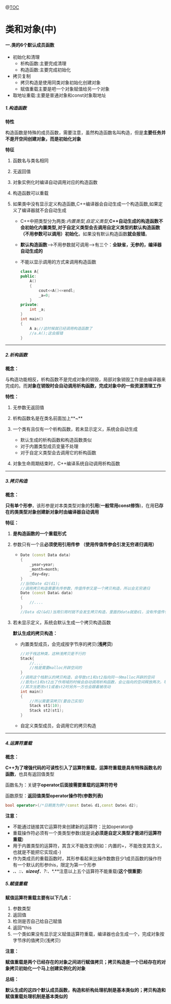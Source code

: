 @[TOC](目录)

# 类和对象(中)

#### 一.类的6个默认成员函数

* 初始化和清理
  * 析构函数:主要完成清理
  * 构造函数:主要完成初始化
* 拷贝复制
  * 拷贝构造是使用同类对象初始化创建对象
  * 赋值重载主要是吧一个对象赋值给另一个对象
* 取地址重载:主要是普通对象和const对象取地址

##### 1.构造函数

**特性**

构造函数是特殊的成员函数，需要注意，虽然构造函数名叫构造，但是**主要任务并不是开空间创建对象，而是初始化对象**

**特征**

1. 函数名与类名相同

2. 无返回值

3. 对象实例化时编译自动调用对应的构造函数

4. 构造函数可以重载

5. 如果类中没有显示定义构造函数,C++编译器会自动生成一个构造函数,如果定义了编译器就不会自动生成
   * C++中把类型分为两类:*内置类型,自定义类型*,**C++自动生成的构造函数不会初始化内置类型,对于自定义类型会去调用自定义类型的默认构造函数（不用参数可以调用）初始化**，如果没有默认构造函数**就会报错**。
   
   * **默认构造函数**-->不用参数就可调用-->有三个：**全缺省，无参的，编译器自动生成的**
   
   * 不能以显示调用的方式来调用构造函数
   
     ```c++
     class A{
     public:
         A()
         {
             cout<<A()<<endl;
             _a=0;
         }
     private:
         int _a;
     }
     int main()
     {
         A a;//这时候就已经调用构造函数了
         //a.A();这会报错
     }
     ```

---

##### 2.析构函数

**概念：**

与构造功能相反，析构函数不是完成对象的销毁，局部对象销毁工作是由编译器来完成的。而**对象在销毁时会自动调用析构函数，完成对象中的一些资源清理工作**

**特性：**

1. 无参数无返回值
2. 析构函数名是在类名前面加上**~**
3. 一个类有且仅有一个析构函数，若未显示定义，系统会自动生成
   * 默认生成的析构函数和构造函数类似
   * 对于内置类型成员变量不处理
   * 对于自定义类型会去调用它的析构函数

4. 对象生命周期结束时，C++编译系统自动调用析构函数

---

##### 3.拷贝构造

**概念：**

**只有单个形参**，该形参是对本类类型对象的**引用**(**一般常用const修饰**)，在用**已存在的类类型对象创建新对象时由编译器自动调用**

**特征：**

1. **是构造函数的一个重载形式**

2. 参数只有一个且**必须使用引用传参** **（使用传值传参会引发无穷递归调用）**

   * ```c++
     Date (const Data data)
     {
         _year=year;
         _month=month;
         _day=day;
     }
     //当你Date d2(d1);
     //调用拷贝构造需要先传参数，传值传参又是一个拷贝构造，所以会无穷递归
     Date (const Data& data)
     {
         //....
     }
     //Data d2(&d1)当用引用时就不会发生拷贝构造，里面的data就是d1，没有传值传参那就不会再发生拷贝构造
     ```

3. 若未显示定义，系统会默认生成一个拷贝构造函数

   **默认生成的拷贝构造：**

   * 内置类型成员，会完成按字节序的拷贝(**浅拷贝**)

     ```c++
     //对于栈这种类，这种浅拷贝是不行的
     Stack{
         //....
         //栈是需要malloc开辟空间的
     }
     //调用这个栈默认的拷贝构造，会导致st1和st2指向同一块malloc开辟的空间
     //首先st1和st2出了作用域的时候会自动调用析构函数，会让指向的空间释放两次，导致程序崩溃
     //其次当更改st1或者st2时另外一方也会跟着被改动
     int main()
     {
         //所以需要深拷贝(要自己实现)
         Stack st1(10);
         Stack st2(st1);
     }
     ```

   * 自定义类型成员，会调用它的拷贝构造

---

##### 4.运算符重载

**概念：**

**C++为了增强代码的可读性引入了运算符重载，运算符重载是具有特殊函数名的函数**，也具有返回值类型

函数名为：关键字**operator后面接需要重载的运算符符号**

函数原型：**返回值类型operator操作符(参数列表)**

```c++
bool operator>(/*日期类为例*/const Date& d1,const Date& d2);
```

**注意：**

* 不能通过链接其它运算符来创建新的运算符：比如operator@
* 重载操作符必须有一个类类型参数(就是说**必须是自定义类型才能进行运算符重载**)
* 用于内置类型的运算符，其含义不能改变(例如：内置的+，不能改变其含义，也就是不能把它实现成-)
* 作为类成员的重载函数时，其形参看起来比操作数数目少1成员函数的操作符有一个默认的形参this，限定为第一个形参
* **.***、**::**、**sizeof**、**?:**、**.**注意以上五个运算符不能重载(**这个很重要**)

##### 5.赋值重载

**赋值运算符重载主要有以下几点：**

1. 参数类型
2. 返回值
3. 检测是否自己给自己赋值
4. 返回*this
5. 一个类如果没有显示定义赋值运算符重载，编译器也会生成一个，完成对象按字节序的值拷贝(浅拷贝)

**注意：**

**赋值重载是两个已经存在的对象之间进行赋值拷贝；拷贝构造是一个已经存在的对象拷贝初始化一个马上创建实例化的对象**

**总结：**

**默认生成的这四个默认成员函数，构造和析构处理机制是基本类似的；拷贝构造和赋值重载处理机制是基本类似的**

